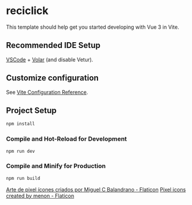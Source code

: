 # reciclick

This template should help get you started developing with Vue 3 in Vite.

## Recommended IDE Setup

[VSCode](https://code.visualstudio.com/) + [Volar](https://marketplace.visualstudio.com/items?itemName=Vue.volar) (and disable Vetur).

## Customize configuration

See [Vite Configuration Reference](https://vite.dev/config/).

## Project Setup

```sh
npm install
```

### Compile and Hot-Reload for Development

```sh
npm run dev
```

### Compile and Minify for Production

```sh
npm run build
```
<a href="https://www.flaticon.com/br/icones-gratis/arte-de-pixel" title="arte de pixel ícones">Arte de pixel ícones criados por Miguel C Balandrano - Flaticon</a>
<a href="https://www.flaticon.com/free-icons/pixel" title="pixel icons">Pixel icons created by menon - Flaticon</a>
